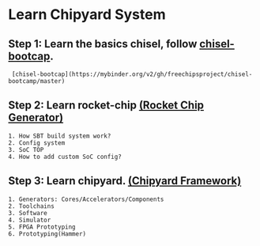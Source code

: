 # Learn Chipyard System

## Step 1: Learn the basics chisel, follow [chisel-bootcap](https://mybinder.org/v2/gh/freechipsproject/chisel-bootcamp/master).

     [chisel-bootcap](https://mybinder.org/v2/gh/freechipsproject/chisel-bootcamp/master)



## Step 2: Learn rocket-chip [(Rocket Chip Generator)](https://github.com/chipsalliance/rocket-chip)

    1. How SBT build system work?
    2. Config system
    3. SoC TOP
    4. How to add custom SoC config?


## Step 3: Learn chipyard. [(Chipyard Framework)](https://github.com/ucb-bar/chipyard.git)

    1. Generators: Cores/Accelerators/Components
    2. Toolchains
    3. Software
    4. Simulator
    5. FPGA Prototyping
    6. Prototyping(Hammer)
